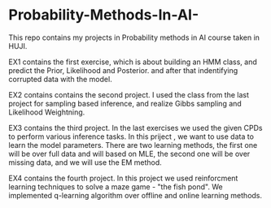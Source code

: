 # Probability-Methods-In-AI-
This repo contains my projects in Probability methods in AI course taken in HUJI. 

EX1 contains the first exercise, which is about building an HMM class, and predict the Prior, Likelihood and Posterior.
and after that indentifying corrupted data with the model.

EX2 contains contains the second project. I used the class from the last project for sampling based inference, and realize Gibbs sampling 
and Likelihood Weightning.

EX3 contains the third project. In the last exercises we used the given CPDs to perform various inference tasks. In this priject , we want to use data to learn the model parameters.
There are two learning methods, the first one will be over full data and will based on MLE, the second one will be over missing data, and we will use the EM method.

EX4 contains the fourth project. In this project we used reinforcment learning techniques to solve a maze game - "the fish pond". We implemented q-learning algorithm over offline and online
learning methods.


